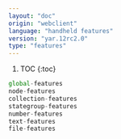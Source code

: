 ```yaml
---
layout: "doc"
origin: "webclient"
language: "handheld features"
version: "yar.12rc2.0"
type: "features"
---
```


1. TOC
{:toc}

```js
global-features
node-features
collection-features
stategroup-features
number-features
text-features
file-features
```

